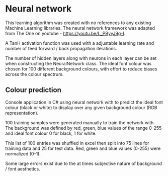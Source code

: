# Neural network
This learning algorithm was created with no references to any existing Machine Learning libraries. The neural network framework
was adapted from The One on youtube - https://youtu.be/L_PByyJ9g-I.

A TanH activation function was used with a adjustable learning rate and number of feed forward / back propagation iterations.

The number of hidden layers along with neurons in each layer can be set when constructing the NeuralNetwork class. 
The ideal font colour was chosen for 100 different background colours, with effort to reduce biases across the colour 
spectrum. 

## Colour prediction
Console application in C# using neural network with to predict the ideal font colour (black or white) to display over 
any given background colour (RGB representation).

100 training samples were generated manually to train the network with. The background was defined by red, green, blue values of the range 0-255 and ideal font colour 0 for black, 1 for white.

This list of 100 entries was shuffled in excel then split into 75 lines for training data and 
25 for test data. Red, green and blue values (0-255) were normalized (0-1).

Some large errors exist due to the at times subjective nature of background / font aesthetics.
